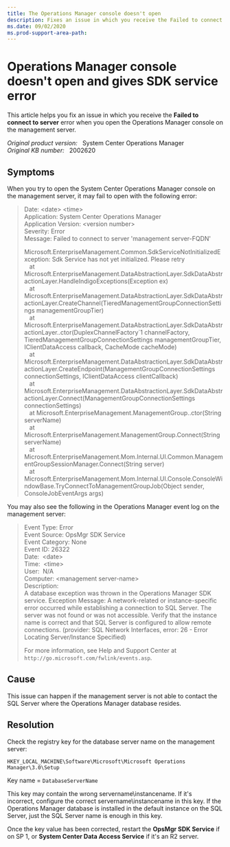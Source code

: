 ```yaml
---
title: The Operations Manager console doesn't open
description: Fixes an issue in which you receive the Failed to connect to server error when you open the Operations Manager console on the management server.
ms.date: 09/02/2020
ms.prod-support-area-path:
---
```

# Operations Manager console doesn't open and gives SDK service error

This article helps you fix an issue in which you receive the **Failed to connect to server** error when you open the Operations Manager console on the management server.

_Original product version:_ &nbsp; System Center Operations Manager  
_Original KB number:_ &nbsp; 2002620

## Symptoms

When you try to open the System Center Operations Manager console on the management server, it may fail to open with the following error:

> Date: \<date> \<time>  
> Application: System Center Operations Manager  
> Application Version: \<version number>  
> Severity: Error  
> Message: Failed to connect to server 'management server-FQDN'
>
> Microsoft.EnterpriseManagement.Common.SdkServiceNotInitializedException: Sdk Service has not yet initialized. Please retry  
   at Microsoft.EnterpriseManagement.DataAbstractionLayer.SdkDataAbstractionLayer.HandleIndigoExceptions(Exception ex)  
   at Microsoft.EnterpriseManagement.DataAbstractionLayer.SdkDataAbstractionLayer.CreateChannel(TieredManagementGroupConnectionSettings managementGroupTier)  
   at Microsoft.EnterpriseManagement.DataAbstractionLayer.SdkDataAbstractionLayer..ctor(DuplexChannelFactory`1 channelFactory, TieredManagementGroupConnectionSettings managementGroupTier, IClientDataAccess callback, CacheMode cacheMode)  
   at Microsoft.EnterpriseManagement.DataAbstractionLayer.SdkDataAbstractionLayer.CreateEndpoint(ManagementGroupConnectionSettings connectionSettings, IClientDataAccess clientCallback)  
   at Microsoft.EnterpriseManagement.DataAbstractionLayer.SdkDataAbstractionLayer.Connect(ManagementGroupConnectionSettings connectionSettings)  
   at Microsoft.EnterpriseManagement.ManagementGroup..ctor(String serverName)  
   at Microsoft.EnterpriseManagement.ManagementGroup.Connect(String serverName)  
   at Microsoft.EnterpriseManagement.Mom.Internal.UI.Common.ManagementGroupSessionManager.Connect(String server)  
   at Microsoft.EnterpriseManagement.Mom.Internal.UI.Console.ConsoleWindowBase.TryConnectToManagementGroupJob(Object sender, ConsoleJobEventArgs args)

You may also see the following in the Operations Manager event log on the management server:

> Event Type: Error  
> Event Source: OpsMgr SDK Service  
> Event Category: None  
> Event ID: 26322  
> Date:  \<date>  
> Time:  \<time>  
> User:  N/A  
> Computer: \<management server-name>  
> Description:  
> A database exception was thrown in the Operations Manager SDK service. Exception Message: A network-related or instance-specific error occurred while establishing a connection to SQL Server. The server was not found or was not accessible. Verify that the instance name is correct and that SQL Server is configured to allow remote connections. (provider: SQL Network Interfaces, error: 26 - Error Locating Server/Instance Specified)  
>
> For more information, see Help and Support Center at `http://go.microsoft.com/fwlink/events.asp`.

## Cause

This issue can happen if the management server is not able to contact the SQL Server where the Operations Manager database resides.

## Resolution

Check the registry key for the database server name on the management server:

`HKEY_LOCAL_MACHINE\Software\Microsoft\Microsoft Operations Manager\3.0\Setup`

Key name = `DatabaseServerName`

This key may contain the wrong servername\instancename. If it's incorrect, configure the correct servername\instancename in this key. If the Operations Manager database is installed in the default instance on the SQL Server, just the SQL Server name is enough in this key.

Once the key value has been corrected, restart the **OpsMgr SDK Service** if on SP 1, or **System Center Data Access Service** if it's an R2 server.
